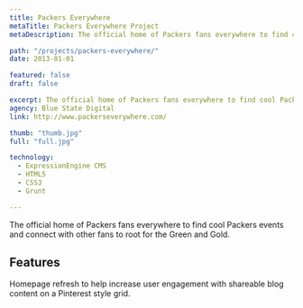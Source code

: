 ```yaml
---
title: Packers Everywhere
metaTitle: Packers Everywhere Project
metaDescription: The official home of Packers fans everywhere to find cool Packers events and connect with other fans to root for the Green and Gold.

path: "/projects/packers-everywhere/"
date: 2013-01-01

featured: false
draft: false

excerpt: The official home of Packers fans everywhere to find cool Packers events and connect with other fans to root for the Green and Gold.
agency: Blue State Digital
link: http://www.packerseverywhere.com/

thumb: "thumb.jpg"
full: "full.jpg"

technology:
  - ExpressionEngine CMS
  - HTML5
  - CSS3
  - Grunt

---
```

The official home of Packers fans everywhere to find cool Packers events and connect with other fans to root for the Green and Gold.

## Features

Homepage refresh to help increase user engagement with shareable blog content on a Pinterest style grid.
